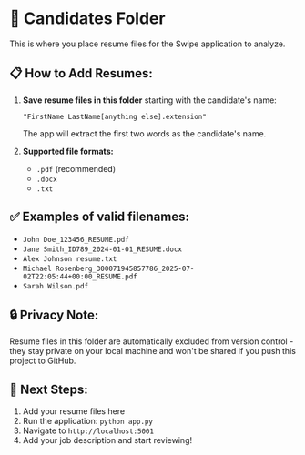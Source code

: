 # 📁 Candidates Folder

This is where you place resume files for the Swipe application to analyze.

## 📋 **How to Add Resumes:**

1. **Save resume files in this folder** starting with the candidate's name:
   ```
   "FirstName LastName[anything else].extension"
   ```
   The app will extract the first two words as the candidate's name.

2. **Supported file formats:**
   - `.pdf` (recommended)
   - `.docx` 
   - `.txt`

## ✅ **Examples of valid filenames:**
- `John Doe_123456_RESUME.pdf`
- `Jane Smith_ID789_2024-01-01_RESUME.docx`
- `Alex Johnson resume.txt`
- `Michael Rosenberg_300071945857786_2025-07-02T22:05:44+00:00_RESUME.pdf`
- `Sarah Wilson.pdf`

## 🔒 **Privacy Note:**
Resume files in this folder are automatically excluded from version control - they stay private on your local machine and won't be shared if you push this project to GitHub.

## 🚀 **Next Steps:**
1. Add your resume files here
2. Run the application: `python app.py`
3. Navigate to `http://localhost:5001`
4. Add your job description and start reviewing! 